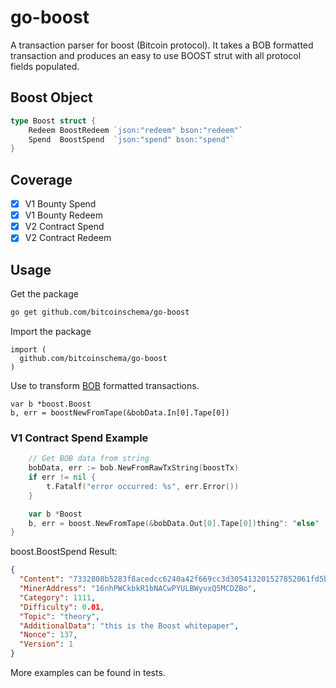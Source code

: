 # go-boost

A transaction parser for boost (Bitcoin protocol). It takes a BOB formatted transaction and produces an easy to use BOOST strut with all protocol fields populated.

## Boost Object

```go
type Boost struct {
	Redeem BoostRedeem `json:"redeem" bson:"redeem"`
	Spend  BoostSpend  `json:"spend" bson:"spend"`
}

```

## Coverage

- [x] V1 Bounty Spend
- [x] V1 Bounty Redeem
- [x] V2 Contract Spend
- [x] V2 Contract Redeem

## Usage

Get the package

```bash
go get github.com/bitcoinschema/go-boost
```

Import the package

```
import (
  github.com/bitcoinschema/go-boost
)
```

Use to transform [BOB](https://github.com/bitcoinschema/go-bob) formatted transactions.

```
var b *boost.Boost
b, err = boostNewFromTape(&bobData.In[0].Tape[0])
```

### V1 Contract Spend Example

```go
	// Get BOB data from string
	bobData, err := bob.NewFromRawTxString(boostTx)
	if err != nil {
		t.Fatalf("error occurred: %s", err.Error())
	}

	var b *Boost
	b, err = boost.NewFromTape(&bobData.Out[0].Tape[0])thing": "else"
}
```

boost.BoostSpend Result:

```json
{
  "Content": "7332808b5283f8acedcc6240a42f669cc3d305413201527852061fd5b283d0d8",
  "MinerAddress": "16nhPWCkbkR1bNACwPYULBWyvxQ5MCDZBo",
  "Category": 1111,
  "Difficulty": 0.01,
  "Topic": "theory",
  "AdditionalData": "this is the Boost whitepaper",
  "Nonce": 137,
  "Version": 1
}
```

More examples can be found in tests.
